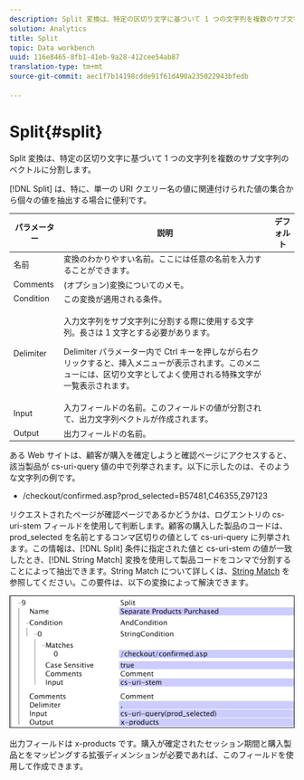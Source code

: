 ```yaml
---
description: Split 変換は、特定の区切り文字に基づいて 1 つの文字列を複数のサブ文字列のベクトルに分割します。
solution: Analytics
title: Split
topic: Data workbench
uuid: 116e8465-8fb1-41eb-9a28-412cee54ab87
translation-type: tm+mt
source-git-commit: aec1f7b14198cdde91f61d490a235022943bfedb

---
```



# Split{#split}

Split 変換は、特定の区切り文字に基づいて 1 つの文字列を複数のサブ文字列のベクトルに分割します。

[!DNL Split] は、特に、単一の URI クエリー名の値に関連付けられた値の集合から個々の値を抽出する場合に便利です。

<table id="table_C97DA4E45DA844FAB8D61AABA22FF809"> 
 <thead> 
  <tr> 
   <th colname="col1" class="entry"> パラメーター </th> 
   <th colname="col2" class="entry"> 説明 </th> 
   <th colname="col3" class="entry"> デフォルト </th> 
  </tr> 
 </thead>
 <tbody> 
  <tr> 
   <td colname="col1"> 名前 </td> 
   <td colname="col2"> 変換のわかりやすい名前。ここには任意の名前を入力することができます。 </td> 
   <td colname="col3"> </td> 
  </tr> 
  <tr> 
   <td colname="col1"> Comments </td> 
   <td colname="col2"> (オプション)変換についてのメモ。 </td> 
   <td colname="col3"> </td> 
  </tr> 
  <tr> 
   <td colname="col1"> Condition </td> 
   <td colname="col2"> この変換が適用される条件。 </td> 
   <td colname="col3"> </td> 
  </tr> 
  <tr> 
   <td colname="col1"> Delimiter </td> 
   <td colname="col2"> <p>入力文字列をサブ文字列に分割する際に使用する文字列。長さは 1 文字とする必要があります。 </p> <p> Delimiter パラメーター内で Ctrl キーを押しながら右クリックすると、挿入メニューが表示されます。このメニューには、区切り文字としてよく使用される特殊文字が一覧表示されます。 </p> </td> 
   <td colname="col3"> </td> 
  </tr> 
  <tr> 
   <td colname="col1"> Input </td> 
   <td colname="col2"> 入力フィールドの名前。このフィールドの値が分割されて、出力文字列ベクトルが作成されます。 </td> 
   <td colname="col3"> </td> 
  </tr> 
  <tr> 
   <td colname="col1"> Output </td> 
   <td colname="col2"> 出力フィールドの名前。 </td> 
   <td colname="col3"> </td> 
  </tr> 
 </tbody> 
</table>

ある Web サイトは、顧客が購入を確定しようと確認ページにアクセスすると、該当製品が cs-uri-query 値の中で列挙されます。以下に示したのは、そのような文字列の例です。

* /checkout/confirmed.asp?prod_selected=B57481,C46355,Z97123

リクエストされたページが確認ページであるかどうかは、ログエントリの cs-uri-stem フィールドを使用して判断します。顧客の購入した製品のコードは、prod_selected を名前とするコンマ区切りの値として cs-uri-query に列挙されます。この情報は、[!DNL Split] 条件に指定された値と cs-uri-stem の値が一致したとき、[!DNL String Match] 変換を使用して製品コードをコンマで分割することによって抽出できます。String Match について詳しくは、[String Match](../../../../../home/c-dataset-const-proc/c-conditions/c-test-ops/c-test-op-con.md#section-f8d132085c6b4500bfbe4515b848142f) を参照してください。この要件は、以下の変換によって解決できます。

![](assets/cfg_TransformationType_Split.png)

出力フィールドは x-products です。購入が確定されたセッション期間と購入製品とをマッピングする拡張ディメンションが必要であれば、このフィールドを使用して作成できます。
